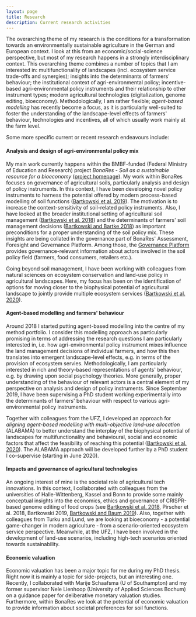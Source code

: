 ```yaml
---
layout: page
title: Research
description: Current research activities
---
```


The overarching theme of my research is the conditions for a transformation towards an environmentally sustainable agriculture in the German and European context. I look at this from an economic/social-science perspective, but most of my research happens in a strongly interdisciplinary context. This overarching theme combines a number of topics that I am interested in: multifunctionality of landscapes (incl. ecosystem service trade-offs and synergies); insights into the determinants of farmers' behaviour; the institutional context of agri-environmental policy; incentive-based agri-environmental policy instruments and their relationship to other instrument types; modern agricultural technologies (digitalization, genome editing, bioeconomy). Methodologically, I am rather flexible; <i>agent-based modelling</i> has recently become a focus, as it is particularly well-suited to foster the understanding of the landscape-level effects of farmers' behaviour, technologies and incentives, all of which usually work mainly at the farm level.

Some more specific current or recent research endeavours include:

#### Analysis and design of agri-environmental policy mix
My main work currently happens within the BMBF-funded (Federal Ministry of Education and Research) project <i>BonaRes - Soil as a sustainable resource for a bioeconomy</i> (<a href="https://www.bonares.de/">project homepage</a>). My work within BonaRes focuses on governance of agricultural soils, particularly analysis and design of policy instruments. In this context, I have been developing novel policy instruments to harness the potential offered by modern process-based modelling of soil functions (<a href="http://arxiv.org/abs/1908.08219">Bartkowski et al. 2019</a>). The motivation is to increase the context-sensitivity of soil-related policy instruments. Also, I have looked at the broader institutional setting of agricultural soil management (<a href="http://www.mdpi.com/2071-1050/10/7/2447">Bartkowski et al. 2018</a>) and the determinants of farmers' soil management decisions (<a href="http://www.mdpi.com/2071-1050/10/9/3179">Bartkowski and Bartke 2018</a>) as important preconditions for a proper understanding of the soil policy mix. These insights are being collated in the governance part of BonaRes' Assessment, Foresight and Governance Platform. Among those, the <a href="https://www.bonares.de/socioeconomics/governanceinstruments">Governance Platform</a> provides governance-relevant information about actors involved in the soil policy field (farmers, food consumers, retailers etc.).

Going beyond soil management, I have been working with colleagues from natural sciences on ecosystem conservation and land-use policy in agricultural landscapes. Here, my focus has been on the identification of options for moving closer to the biophysical potential of agricultural landscape to jointly provide multiple ecosystem services (<a href="https://www.frontiersin.org/articles/10.3389/fenvs.2020.00103/abstract">Bartkowski et al. 2020</a>).

#### Agent-based modelling and farmers' behaviour
Around 2018 I started putting agent-based modelling into the centre of my method portfolio. I consider this modelling approach as particularly promising in terms of addressing the research questions I am particularly interested in, i.e. how agri-environmental policy instrument mixes influence the land management decisions of individual farmers, and how this then translates into emergent landscape-level effects, e.g. in terms of the provision of ecosystem servies. Methodologically, I am particularly interested in rich and theory-based representations of agents' behaviour, e.g. by drawing upon social psychology theories. More generally, proper understanding of the behaviour of relevant actors is a central element of my perspective on analysis and design of policy instruments. Since September 2019, I have been supervising a PhD student working experimentally into the determinants of farmers' behaviour with respect to various agri-environmental policy instruments.

Together with colleagues from the UFZ, I developed an approach for <i>aligning agent-based modelling with multi-objective land-use allocation</i> (ALABAMA) to better understand the interplay of the biophysical potential of landscapes for multifunctionality and behavioural, social and economic factors that affect the feasibility of reaching this potential (<a href="https://www.frontiersin.org/articles/10.3389/fenvs.2020.00103/abstract">Bartkowski et al. 2020</a>). The ALABAMA approach will be developed further by a PhD student I co-supervise (starting in June 2020).

#### Impacts and governance of agricultural technologies
An ongoing interest of mine is the societal role of agricultural tech innovations. In this context, I collaborated with colleagues from the universities of Halle-Wittenberg, Kassel and Bonn to provide some mainly conceptual insights into the economics, ethics and governance of CRISPR-based genome editing of food crops (see <a href="http://www.sciencedirect.com/science/article/pii/S0016718518302215">Bartkowski et al. 2018</a>, Pirscher et al. 2018, Bartkowski 2019, <a href="https://www.frontiersin.org/articles/10.3389/fbioe.2019.00057/abstract">Bartkowski and Baum 2019</a>). Also, together with colleagues from Turku and Lund, we are looking at bioeconomy - a potential game-changer in modern agriculture - from a scenario-oriented ecosystem service perspective. Meanwhile, at the UFZ, I have been involved in the development of land-use scenarios, including high-tech scenarios oriented towards sustainability.

#### Economic valuation
Economic valuation has been a major topic for me during my PhD thesis. Right now it is mainly a topic for side-projects, but an interesting one. Recently, I collaborated with Marije Schaafsma (U of Southampton) and my former supervisor Nele Lienhoop (University of Applied Sciences Bochum) on a guidance paper for deliberative monetary valuation studies. Furthermore, within BonaRes we look at the potential of economic valuation to provide information about societal preferences for soil functions.

<!-- [click here for the most recent version of the paper]({{ BASE_PATH}}/pages/working_papers/sample-working-paper.pdf) -->

<!--
To increase the size of the title, use fewer # in front of the paper title.
To decrease the size of the title, use more #. 
To remove the italics, remove the * before and after the description
To remove the underline from the title, remove the <u> tags (<u> and </u>)
-->